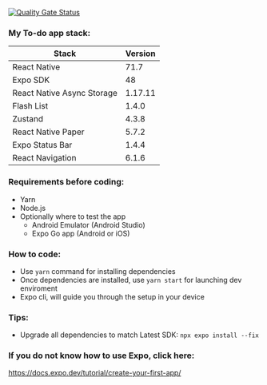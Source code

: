 [![Quality Gate Status](https://sonarcloud.io/api/project_badges/measure?project=ipr0310_my-nice-app&metric=alert_status)](https://sonarcloud.io/summary/new_code?id=ipr0310_my-nice-app)
### My To-do app stack:
| Stack                      | Version     |
|----------------------------|-------------|
| React Native               | 71.7        |
| Expo SDK                   | 48          |
| React Native Async Storage | 1.17.11     |
| Flash List                 | 1.4.0       |
| Zustand                    | 4.3.8       |
| React Native Paper         | 5.7.2       |
| Expo Status Bar            | 1.4.4       |
| React Navigation           | 6.1.6       |

### Requirements before coding:
- Yarn
- Node.js
- Optionally where to test the app
  - Android Emulator (Android Studio)
  - Expo Go app (Android or iOS)
  
### How to code:
- Use `yarn` command for installing dependencies
- Once dependencies are installed, use ``yarn start`` for launching dev enviroment
- Expo cli, will guide you through the setup in your device

### Tips:
- Upgrade all dependencies to match Latest SDK: `npx expo install --fix`

### If you do not know how to use Expo, click here: 
https://docs.expo.dev/tutorial/create-your-first-app/
